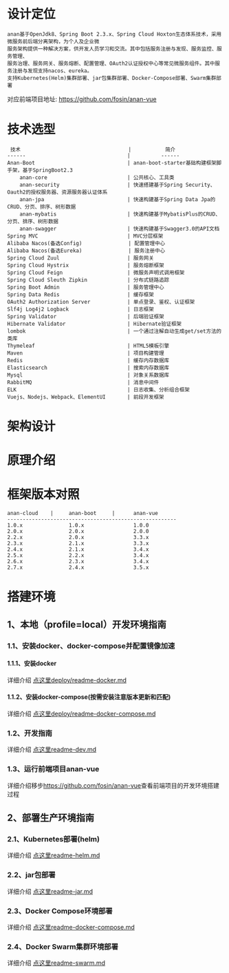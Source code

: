 # 设计定位
    anan基于OpenJdk8、Spring Boot 2.3.x、Spring Cloud Hoxton生态体系技术，采用微服务前后端分离架构，为个人及企业微
    服务架构提供一种解决方案，供开发人员学习和交流。其中包括服务注册与发现、服务监控、服务管理、
    服务治理、服务网关、服务熔断、配置管理、OAuth2认证授权中心等常见微服务组件。其中服务注册与发现支持nacos、eureka。
    支持Kubernetes(Helm)集群部署、jar包集群部署、Docker-Compose部署、Swarm集群部署
对应前端项目地址: <https://github.com/fosin/anan-vue>
# 技术选型
     技术                                   |           简介 
    ------                                 |          ------
    Anan-Boot                              | anan-boot-starter基础构建框架脚手架，基于SpringBoot2.3
        anan-core                          | 公共核心、工具类
        anan-security                      | 快速搭建基于Spring Security、Oauth2的授权服务器、资源服务器认证体系
        anan-jpa                           | 快速构建基于Spring Data Jpa的CRUD、分页、排序、树形数据
        anan-mybatis                       | 快速构建基于MybatisPlus的CRUD、分页、排序、树形数据
        anan-swagger                       | 快速构建基于Swagger3.0的API文档
    Spring MVC                             | MVC分层框架 
    Alibaba Nacos(备选Config)               | 配置管理中心 
    Alibaba Nacos(备选Eureka)               | 服务注册中心 
    Spring Cloud Zuul                      | 服务网关 
    Spring Cloud Hystrix                   | 服务熔断框架 
    Spring Cloud Feign                     | 微服务声明式调用框架 
    Spring Cloud Sleuth Zipkin             | 分布式链路追踪
    Spring Boot Admin                      | 服务管理中心 
    Spring Data Redis                      | 缓存框架 
    OAuth2 Authorization Server            | 单点登录、鉴权、认证框架
    Slf4j Log4j2 Logback                   | 日志框架
    Spring Validator                       | 后端验证框架 
    Hibernate Validator                    | Hibernate验证框架 
    lombok                                 | 一个通过注解自动生成get/set方法的类库 
    Thymeleaf                              | HTML5模板引擎  
    Maven                                  | 项目构建管理  
    Redis                                  | 缓存内存数据库 
    Elasticsearch                          | 搜索内存数据库 
    Mysql                                  | 对象关系数据库 
    RabbitMQ                               | 消息中间件
    ELK                                    | 日志收集、分析组合框架
    Vuejs、Nodejs、Webpack、ElementUI       | 前段开发框架
# 架构设计

# 原理介绍

# 框架版本对照
    anan-cloud    |     anan-boot     |      anan-vue
    -------------------------------------------------------
    1.0.x               1.0.x                1.0.0         
    2.0.x               2.0.x                2.0.0         
    2.2.x               2.0.x                3.3.x
    2.3.x               2.1.x                3.3.x
    2.4.x               2.1.x                3.4.x
    2.5.x               2.2.x                3.4.x
    2.6.x               2.3.x                3.4.x
    2.7.x               2.4.x                3.5.x
# 搭建环境
## 1、本地（profile=local）开发环境指南
### 1.1、安装docker、docker-compose并配置镜像加速
#### 1.1.1、安装docker
详细介绍 [点这里deploy/readme-docker.md](deploy/readme-docker.md) 
#### 1.1.2、安装docker-compose(按需安装注意版本更新和匹配)
详细介绍 [点这里deploy/readme-docker-compose.md](deploy/readme-docker-compose.md) 
### 1.2、开发指南
详细介绍 [点这里readme-dev.md](readme-dev.md) 
### 1.3、运行前端项目anan-vue
详细介绍移步<https://github.com/fosin/anan-vue>查看前端项目的开发环境搭建过程
## 2、部署生产环境指南
### 2.1、Kubernetes部署(helm)
详细介绍 [点这里readme-helm.md](deploy/helm/readme-helm.md) 
### 2.2、jar包部署
详细介绍 [点这里readme-jar.md](deploy/jar/readme-jar.md) 
### 2.3、Docker Compose环境部署
详细介绍 [点这里readme-docker-compose.md](deploy/readme-docker-compose.md)
### 2.4、Docker Swarm集群环境部署
详细介绍 [点这里readme-swarm.md](deploy/swarm/readme-swarm.md) 
   
